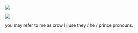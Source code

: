 </p align="center"> <img src="https://komarev.com/ghpvc/?username=detectmylove&label=cases_uncovered_𓂃🖊&style=plastic&color=red" </p>
</p align="center"> <img src="https://64.media.tumblr.com/c816904237541793aad726130e4f2b2d/4e3cc786b21322f7-b2/s1280x1920/a2156cd6c1751fa425036ab3bfbc4b8f0a865452.gifv" </p>
</p align="center"> you may refer to me as crow ! i use they / he / prince pronouns. 
